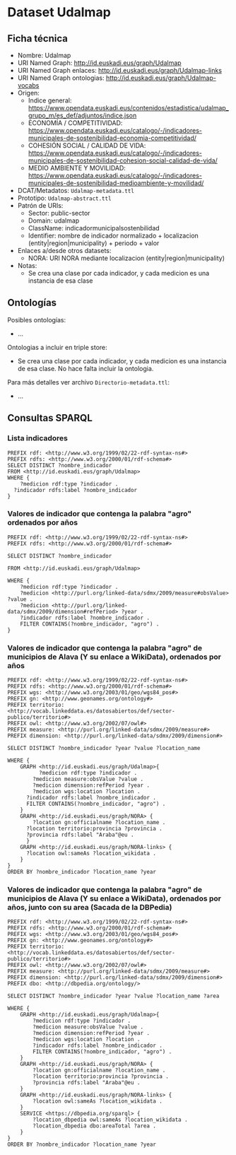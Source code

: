 # Dataset Udalmap

## Ficha técnica

* Nombre: Udalmap
* URI Named Graph: http://id.euskadi.eus/graph/Udalmap
* URI Named Graph enlaces: http://id.euskadi.eus/graph/Udalmap-links
* URI Named Graph ontologias: http://id.euskadi.eus/graph/Udalmap-vocabs
* Origen:
  * Indice general: https://www.opendata.euskadi.eus/contenidos/estadistica/udalmap_grupo_m/es_def/adjuntos/indice.json
  * ECONOMÍA / COMPETITIVIDAD: https://www.opendata.euskadi.eus/catalogo/-/indicadores-municipales-de-sostenibilidad-economia-competitividad/
  * COHESIÓN SOCIAL / CALIDAD DE VIDA: https://www.opendata.euskadi.eus/catalogo/-/indicadores-municipales-de-sostenibilidad-cohesion-social-calidad-de-vida/
  * MEDIO AMBIENTE Y MOVILIDAD: https://www.opendata.euskadi.eus/catalogo/-/indicadores-municipales-de-sostenibilidad-medioambiente-y-movilidad/
* DCAT/Metadatos: `Udalmap-metadata.ttl`
* Prototipo: `Udalmap-abstract.ttl`
* Patrón de URIs:
  * Sector: public-sector
  * Domain: udalmap
  * ClassName: indicadormunicipalsostenbilidad
  * Identifier: nombre de indicador normalizado + localizacion (entity|region|municipality) + periodo + valor
* Enlaces a/desde otros datasets:
  * NORA: URI NORA mediante localizacion (entity|region|municipality)
* Notas:
  * Se crea una clase por cada indicador, y cada medicion es una instancia de esa clase

## Ontologías

Posibles ontologías:

* ...

Ontologias a incluir en triple store:

* Se crea una clase por cada indicador, y cada medicion es una instancia de esa clase. No hace falta incluir la ontologia.

Para más detalles ver archivo `Directorio-metadata.ttl`:

* ...

## Consultas SPARQL

### Lista indicadores

```sparql
PREFIX rdf: <http://www.w3.org/1999/02/22-rdf-syntax-ns#>
PREFIX rdfs: <http://www.w3.org/2000/01/rdf-schema#>
SELECT DISTINCT ?nombre_indicador
FROM <http://id.euskadi.eus/graph/Udalmap>
WHERE { 
	?medicion rdf:type ?indicador .
  ?indicador rdfs:label ?nombre_indicador
} 
```

### Valores de indicador que contenga la palabra "agro" ordenados por años

```sparql
PREFIX rdf: <http://www.w3.org/1999/02/22-rdf-syntax-ns#>
PREFIX rdfs: <http://www.w3.org/2000/01/rdf-schema#>

SELECT DISTINCT ?nombre_indicador

FROM <http://id.euskadi.eus/graph/Udalmap>

WHERE { 
	?medicion rdf:type ?indicador .
    ?medicion <http://purl.org/linked-data/sdmx/2009/measure#obsValue> ?value .
    ?medicion <http://purl.org/linked-data/sdmx/2009/dimension#refPeriod> ?year .
    ?indicador rdfs:label ?nombre_indicador .
    FILTER CONTAINS(?nombre_indicador, "agro") .
}
```

### Valores de indicador que contenga la palabra "agro" de municipios de Alava (Y su enlace a WikiData), ordenados por años 

```sparql
PREFIX rdf: <http://www.w3.org/1999/02/22-rdf-syntax-ns#>
PREFIX rdfs: <http://www.w3.org/2000/01/rdf-schema#>
PREFIX wgs: <http://www.w3.org/2003/01/geo/wgs84_pos#>
PREFIX gn: <http://www.geonames.org/ontology#>
PREFIX territorio: <http://vocab.linkeddata.es/datosabiertos/def/sector-publico/territorio#>
PREFIX owl: <http://www.w3.org/2002/07/owl#>
PREFIX measure: <http://purl.org/linked-data/sdmx/2009/measure#>
PREFIX dimension: <http://purl.org/linked-data/sdmx/2009/dimension#>

SELECT DISTINCT ?nombre_indicador ?year ?value ?location_name

WHERE { 
    GRAPH <http://id.euskadi.eus/graph/Udalmap>{
		  ?medicion rdf:type ?indicador .
    	?medicion measure:obsValue ?value .
    	?medicion dimension:refPeriod ?year .
    	?medicion wgs:location ?location .
      ?indicador rdfs:label ?nombre_indicador .
      FILTER CONTAINS(?nombre_indicador, "agro") .
    }
    GRAPH <http://id.euskadi.eus/graph/NORA> {
    	?location gn:officialname ?location_name .
      ?location territorio:provincia ?provincia .
      ?provincia rdfs:label "Araba"@eu .
	  }
    GRAPH <http://id.euskadi.eus/graph/NORA-links> {
      ?location owl:sameAs ?location_wikidata .
    }
}
ORDER BY ?nombre_indicador ?location_name ?year
```

### Valores de indicador que contenga la palabra "agro" de municipios de Alava (Y su enlace a WikiData), ordenados por años, junto con su area (Sacada de la DBPedia)

```sparql
PREFIX rdf: <http://www.w3.org/1999/02/22-rdf-syntax-ns#>
PREFIX rdfs: <http://www.w3.org/2000/01/rdf-schema#>
PREFIX wgs: <http://www.w3.org/2003/01/geo/wgs84_pos#>
PREFIX gn: <http://www.geonames.org/ontology#>
PREFIX territorio: <http://vocab.linkeddata.es/datosabiertos/def/sector-publico/territorio#>
PREFIX owl: <http://www.w3.org/2002/07/owl#>
PREFIX measure: <http://purl.org/linked-data/sdmx/2009/measure#>
PREFIX dimension: <http://purl.org/linked-data/sdmx/2009/dimension#>
PREFIX dbo: <http://dbpedia.org/ontology/>

SELECT DISTINCT ?nombre_indicador ?year ?value ?location_name ?area

WHERE { 
    GRAPH <http://id.euskadi.eus/graph/Udalmap>{
		?medicion rdf:type ?indicador .
    	?medicion measure:obsValue ?value .
    	?medicion dimension:refPeriod ?year .
    	?medicion wgs:location ?location .
        ?indicador rdfs:label ?nombre_indicador .
        FILTER CONTAINS(?nombre_indicador, "agro") .
    }
    GRAPH <http://id.euskadi.eus/graph/NORA> {
    	?location gn:officialname ?location_name .
        ?location territorio:provincia ?provincia .
        ?provincia rdfs:label "Araba"@eu .
	}
    GRAPH <http://id.euskadi.eus/graph/NORA-links> {
        ?location owl:sameAs ?location_wikidata .
    }
    SERVICE <https://dbpedia.org/sparql> {
        ?location_dbpedia owl:sameAs ?location_wikidata .
        ?location_dbpedia dbo:areaTotal ?area .
    }
}
ORDER BY ?nombre_indicador ?location_name ?year
```